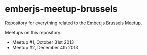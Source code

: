emberjs-meetup-brussels
=======================

Repository for everything related to the [Ember.js Brussels Meetup](http://www.meetup.com/Ember-js-Brussels/).

Meetups on this repository:
*	Meetup #1, October 31st 2013
*	Meetup #2, December 4th 2013
